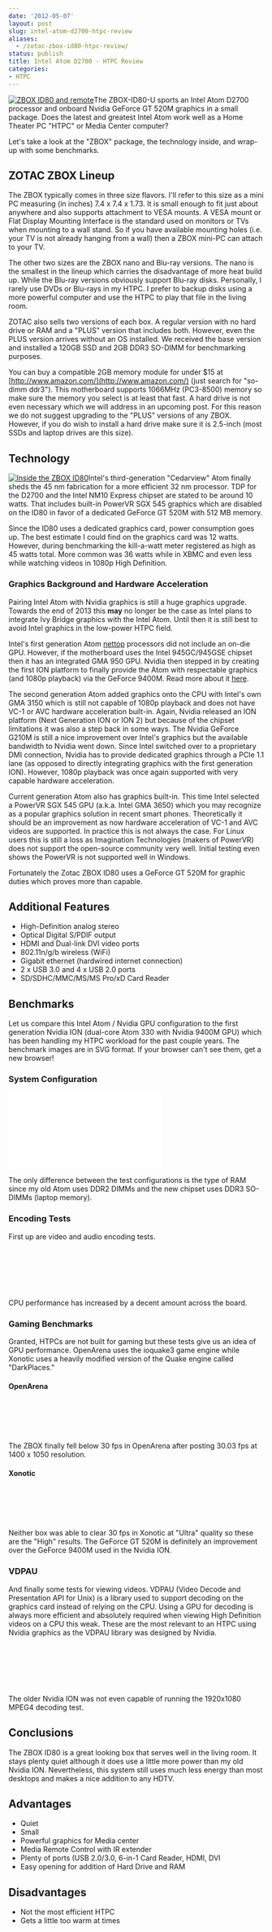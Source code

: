 ```yaml
---
date: '2012-05-07'
layout: post
slug: intel-atom-d2700-htpc-review
aliases:
  - /zotac-zbox-id80-htpc-review/
status: publish
title: Intel Atom D2700 - HTPC Review
categories:
- HTPC
---
```


[![ZBOX ID80 and remote](/images/2012/05/ZBox_wRemote_CleanBackground.jpg)](/images/2012/05/ZBox_wRemote_CleanBackground.jpg)The ZBOX-ID80-U sports an Intel Atom D2700 processor and onboard Nvidia GeForce GT 520M graphics in a small package.  Does the latest and greatest Intel Atom work well as a Home Theater PC "HTPC" or Media Center computer?

Let's take a look at the "ZBOX" package, the technology inside, and wrap-up with some benchmarks.

## ZOTAC ZBOX Lineup

The ZBOX typically comes in three size flavors. I'll refer to this size as a mini PC measuring (in inches) 7.4 x 7.4 x 1.73. It is small enough to fit just about anywhere and also supports attachment to VESA mounts. A VESA mount or Flat Display Mounting Interface is the standard used on monitors or TVs when mounting to a wall stand. So if you have available mounting holes (i.e. your TV is not already hanging from a wall) then a ZBOX mini-PC can attach to your TV.

The other two sizes are the ZBOX nano and Blu-ray versions. The nano is the smallest in the lineup which carries the disadvantage of more heat build up. While the Blu-ray versions obviously support Blu-ray disks.  Personally, I rarely use DVDs or Blu-rays in my HTPC.  I prefer to backup disks using a more powerful computer and use the HTPC to play that file in the living room.

ZOTAC also sells two versions of each box.  A regular version with no hard drive or RAM and a "PLUS" version that includes both.  However, even the PLUS version arrives without an OS installed.  We received the base version and installed a 120GB SSD and 2GB DDR3 SO-DIMM for benchmarking purposes.  

You can buy a compatible 2GB memory module for under $15 at [http://www.amazon.com/](http://www.amazon.com/) (just search for "so-dimm ddr3").  This motherboard supports 1066MHz (PC3-8500) memory so make sure the memory you select is at least that fast.  A hard drive is not even necessary which we will address in an upcoming post.  For this reason we do not suggest upgrading to the "PLUS" versions of any ZBOX.  However, if you do wish to install a hard drive make sure it is 2.5-inch (most SSDs and laptop drives are this size).

## Technology

[![Inside the ZBOX ID80](/images/2012/05/ZBOX_ID80_Internal-266x300.jpg)](/images/2012/05/ZBOX_ID80_Internal.jpg)Intel's third-generation "Cedarview" Atom finally sheds the 45 nm fabrication for a more efficient 32 nm processor.  TDP for the D2700 and the Intel NM10 Express chipset are stated to be around 10 watts.  That includes built-in PowerVR SGX 545 graphics which are disabled on the ID80 in favor of a dedicated GeForce GT 520M with 512 MB memory.

Since the ID80 uses a dedicated graphics card, power consumption goes up.  The best estimate I could find on the graphics card was 12 watts.  However, during benchmarking the kill-a-watt meter registered as high as 45 watts total.  More common was 36 watts while in XBMC and even less while watching videos in 1080p High Definition.

### Graphics Background and Hardware Acceleration

Pairing Intel Atom with Nvidia graphics is still a huge graphics upgrade. Towards the end of 2013 this **may** no longer be the case as Intel plans to integrate Ivy Bridge graphics with the Intel Atom. Until then it is still best to avoid Intel graphics in the low-power HTPC field.

Intel's first generation Atom [nettop](http://en.wikipedia.org/wiki/Nettop) processors did not include an on-die GPU. However, if the motherboard uses the Intel 945GC/945GSE chipset then it has an integrated GMA 950 GPU. Nvidia then stepped in by creating the first ION platform to finally provide the Atom with respectable graphics (and 1080p playback) via the GeForce 9400M. Read more about it [here](/2009-htpc-components-and-specs/).

The second generation Atom added graphics onto the CPU with Intel's own GMA 3150 which is still not capable of 1080p playback and does not have VC-1 or AVC hardware acceleration built-in. Again, Nvidia released an ION platform (Next Generation ION or ION 2) but because of the chipset limitations it was also a step back in some ways. The Nvidia GeForce G210M is still a nice improvement over Intel's graphics but the available bandwidth to Nvidia went down. Since Intel switched over to a proprietary DMI connection, Nvidia has to provide dedicated graphics through a PCIe 1.1 lane (as opposed to directly integrating graphics with the first generation ION). However, 1080p playback was once again supported with very capable hardware acceleration.

Current generation Atom also has graphics built-in. This time Intel selected a PowerVR SGX 545 GPU (a.k.a. Intel GMA 3650) which you may recognize as a popular graphics solution in recent smart phones. Theoretically it should be an improvement as now hardware acceleration of VC-1 and AVC videos are supported. In practice this is not always the case. For Linux users this is still a loss as Imagination Technologies (makers of PowerVR) does not support the open-source community very well. Initial testing even shows the PowerVR is not supported well in Windows. 

Fortunately the Zotac ZBOX ID80 uses a GeForce GT 520M for graphic duties which proves more than capable.

## Additional Features

  * High-Definition analog stereo
  * Optical Digital S/PDIF output
  * HDMI and Dual-link DVI video ports
  * 802.11n/g/b wireless (WiFi)
  * Gigabit ethernet (hardwired internet connection)
  * 2 x USB 3.0 and 4 x USB 2.0 ports
  * SD/SDHC/MMC/MS/MS Pro/xD Card Reader

## Benchmarks

Let us compare this Intel Atom / Nvidia GPU configuration to the first generation Nvidia ION (dual-core Atom 330 with Nvidia 9400M GPU) which has been handling my HTPC workload for the past couple years.  The benchmark images are in SVG format.  If your browser can't see them, get a new browser!

### System Configuration

<embed src="/images/2012/05/systems.svg" type="image/svg+xml" /><br />

The only difference between the test configurations is the type of RAM since my old Atom uses DDR2 DIMMs and the new chipset uses DDR3 SO-DIMMs (laptop memory).

### Encoding Tests

First up are video and audio encoding tests.

<object data="/images/2012/05/1.svg" type="image/svg+xml"></object><br />
<object data="/images/2012/05/2.svg" type="image/svg+xml"></object><br />
<object data="/images/2012/05/3.svg" type="image/svg+xml"></object><br />
<object data="/images/2012/05/4.svg" type="image/svg+xml"></object><br />
<object data="/images/2012/05/5.svg" type="image/svg+xml"></object><br />

CPU performance has increased by a decent amount across the board.

### Gaming Benchmarks

Granted, HTPCs are not built for gaming but these tests give us an idea of GPU performance.  OpenArena uses the ioquake3 game engine while Xonotic uses a heavily modified version of the Quake engine called "DarkPlaces."

#### OpenArena

<object data="/images/2012/05/6.svg" type="image/svg+xml"></object><br />
<object data="/images/2012/05/7.svg" type="image/svg+xml"></object><br />
<object data="/images/2012/05/10.svg" type="image/svg+xml"></object><br />
<object data="/images/2012/05/13.svg" type="image/svg+xml"></object><br />

The ZBOX finally fell below 30 fps in OpenArena after posting 30.03 fps at 1400 x 1050 resolution.

#### Xonotic

<object data="/images/2012/05/28.svg" type="image/svg+xml"></object><br />
<object data="/images/2012/05/32.svg" type="image/svg+xml"></object><br />
<object data="/images/2012/05/36.svg" type="image/svg+xml"></object><br />
<object data="/images/2012/05/40.svg" type="image/svg+xml"></object><br />

Neither box was able to clear 30 fps in Xonotic at "Ultra" quality so these are the "High" results.  The GeForce GT 520M is definitely an improvement over the GeForce 9400M used in the Nvidia ION.

### VDPAU

And finally some tests for viewing videos.  VDPAU (Video Decode and Presentation API for Unix) is a library used to support decoding on the graphics card instead of relying on the CPU.  Using a GPU for decoding is always more efficient and absolutely required when viewing High Definition videos on a CPU this weak.  These are the most relevant to an HTPC using Nvidia graphics as the VDPAU library was designed by Nvidia.

<object data="/images/2012/05/vdpau1.svg" type="image/svg+xml"></object><br />
<object data="/images/2012/05/vdpau2.svg" type="image/svg+xml"></object><br />
<object data="/images/2012/05/vdpau3.svg" type="image/svg+xml"></object><br />
<object data="/images/2012/05/vdpau4.svg" type="image/svg+xml"></object><br />
<object data="/images/2012/05/vdpau5.svg" type="image/svg+xml"></object><br />

The older Nvidia ION was not even capable of running the 1920x1080 MPEG4 decoding test.

## Conclusions

The ZBOX ID80 is a great looking box that serves well in the living room.  It stays plenty quiet although it does use a little more power than my old Nvidia ION.  Nevertheless, this system still uses much less energy than most desktops and makes a nice addition to any HDTV.

## Advantages

  * Quiet
  * Small
  * Powerful graphics for Media center
  * Media Remote Control with IR extender
  * Plenty of ports (USB 2.0/3.0, 6-in-1 Card Reader, HDMI, DVI
  * Easy opening for addition of Hard Drive and RAM

## Disadvantages

  * Not the most efficient HTPC
  * Gets a little too warm at times
